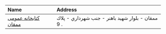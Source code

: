 | Name                                       | Address                                           |
|:-------------------------------------------|:--------------------------------------------------|
| [كتابخانه عمومی ممقان](http://tabrizpl.ir) | ممقان - بلوار شهيد باهنر - جنب شهرداري - پلاك 9 . |